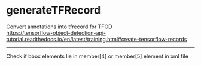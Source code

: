 # generateTFRecord
Convert annotations into tfrecord for TFOD  
https://tensorflow-object-detection-api-tutorial.readthedocs.io/en/latest/training.html#create-tensorflow-records  
********
Check if bbox elements lie in member[4] or member[5] element in xml file
